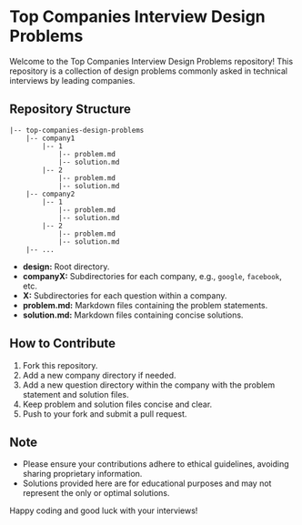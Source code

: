 # Top Companies Interview Design Problems

Welcome to the Top Companies Interview Design Problems repository! This repository is a collection of design problems commonly asked in technical interviews by leading companies.

## Repository Structure

```
|-- top-companies-design-problems
    |-- company1
        |-- 1
            |-- problem.md
            |-- solution.md
        |-- 2
            |-- problem.md
            |-- solution.md
    |-- company2
        |-- 1
            |-- problem.md
            |-- solution.md
        |-- 2
            |-- problem.md
            |-- solution.md
    |-- ...
```

- **design:** Root directory.
- **companyX:** Subdirectories for each company, e.g., `google`, `facebook`, etc.
- **X:** Subdirectories for each question within a company.
- **problem.md:** Markdown files containing the problem statements.
- **solution.md:** Markdown files containing concise solutions.

## How to Contribute

1. Fork this repository.
2. Add a new company directory if needed.
3. Add a new question directory within the company with the problem statement and solution files.
4. Keep problem and solution files concise and clear.
5. Push to your fork and submit a pull request.

## Note

- Please ensure your contributions adhere to ethical guidelines, avoiding sharing proprietary information.
- Solutions provided here are for educational purposes and may not represent the only or optimal solutions.

Happy coding and good luck with your interviews!
